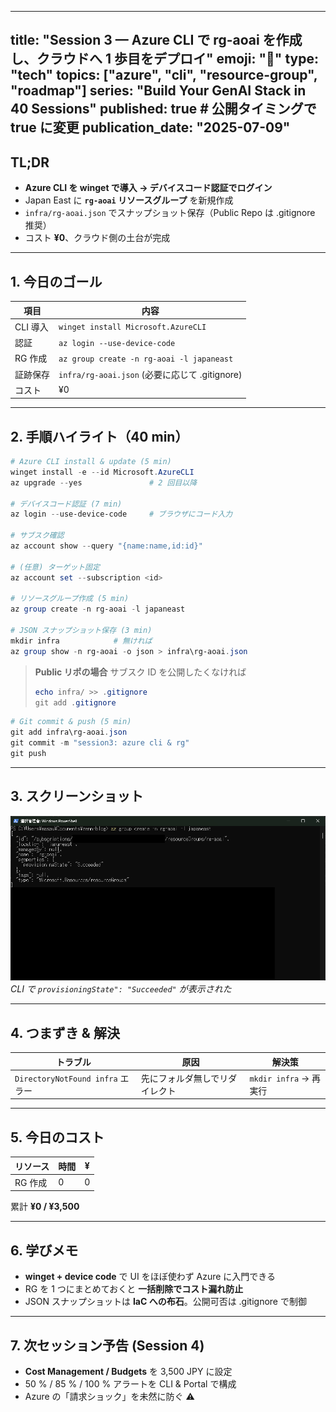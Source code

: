 
---
title: "Session 3 — Azure CLI で rg-aoai を作成し、クラウドへ 1 歩目をデプロイ"
emoji: "🔧"
type: "tech"
topics: ["azure", "cli", "resource-group", "roadmap"]
series: "Build Your GenAI Stack in 40 Sessions"
published: true            # 公開タイミングで true に変更
publication_date: "2025-07-09"
---

## TL;DR
- **Azure CLI を winget で導入 → デバイスコード認証でログイン**  
- Japan East に **`rg-aoai` リソースグループ** を新規作成  
- `infra/rg-aoai.json` でスナップショット保存（Public Repo は .gitignore 推奨）  
- コスト **¥0**、クラウド側の土台が完成

---

## 1. 今日のゴール
| 項目 | 内容 |
|------|------|
| CLI 導入 | `winget install Microsoft.AzureCLI` |
| 認証 | `az login --use-device-code` |
| RG 作成 | `az group create -n rg-aoai -l japaneast` |
| 証跡保存 | `infra/rg-aoai.json` (必要に応じて .gitignore) |
| コスト | ¥0 |

---

## 2. 手順ハイライト（40 min）

```powershell
# Azure CLI install & update (5 min)
winget install -e --id Microsoft.AzureCLI
az upgrade --yes               # 2 回目以降

# デバイスコード認証 (7 min)
az login --use-device-code     # ブラウザにコード入力

# サブスク確認
az account show --query "{name:name,id:id}"

# (任意) ターゲット固定
az account set --subscription <id>

# リソースグループ作成 (5 min)
az group create -n rg-aoai -l japaneast

# JSON スナップショット保存 (3 min)
mkdir infra            # 無ければ
az group show -n rg-aoai -o json > infra\rg-aoai.json
````

> **Public リポの場合**
> サブスク ID を公開したくなければ
>
> ```powershell
> echo infra/ >> .gitignore
> git add .gitignore
> ```

```powershell
# Git commit & push (5 min)
git add infra\rg-aoai.json
git commit -m "session3: azure cli & rg"
git push
```

---

## 3. スクリーンショット

![](/images/session3-rg-created.png)
*CLI で `provisioningState": "Succeeded"` が表示された*

---

## 4. つまずき & 解決

| トラブル                          | 原因              | 解決策                                                     |
| ----------------------------- | --------------- | ------------------------------------------------------- |
| `DirectoryNotFound infra` エラー | 先にフォルダ無しでリダイレクト | `mkdir infra` → 再実行                                     |

---

## 5. 今日のコスト

| リソース  | 時間 | ¥ |
| ----- | -- | - |
| RG 作成 | 0  | 0 |

累計 **¥0 / ¥3,500**

---

## 6. 学びメモ

* **winget + device code** で UI をほぼ使わず Azure に入門できる
* RG を 1 つにまとめておくと **一括削除でコスト漏れ防止**
* JSON スナップショットは **IaC への布石**。公開可否は .gitignore で制御

---

## 7. 次セッション予告 (Session 4)

* **Cost Management / Budgets** を 3,500 JPY に設定
* 50 % / 85 % / 100 % アラートを CLI & Portal で構成
* Azure の「請求ショック」を未然に防ぐ ⚠️